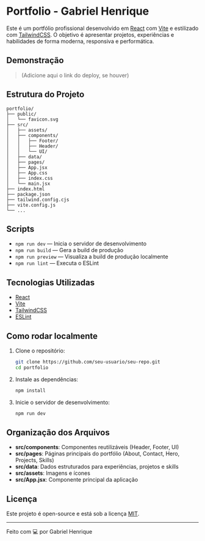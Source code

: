 # Portfolio - Gabriel Henrique

Este é um portfólio profissional desenvolvido em [React](https://react.dev/) com [Vite](https://vitejs.dev/) e estilizado com [TailwindCSS](https://tailwindcss.com/). O objetivo é apresentar projetos, experiências e habilidades de forma moderna, responsiva e performática.

## Demonstração

> (Adicione aqui o link do deploy, se houver)

## Estrutura do Projeto

```
portfolio/
├── public/
│   └── favicon.svg
├── src/
│   ├── assets/
│   ├── components/
│   │   ├── Footer/
│   │   ├── Header/
│   │   └── UI/
│   ├── data/
│   ├── pages/
│   ├── App.jsx
│   ├── App.css
│   ├── index.css
│   └── main.jsx
├── index.html
├── package.json
├── tailwind.config.cjs
├── vite.config.js
└── ...
```

## Scripts

- `npm run dev` — Inicia o servidor de desenvolvimento
- `npm run build` — Gera a build de produção
- `npm run preview` — Visualiza a build de produção localmente
- `npm run lint` — Executa o ESLint

## Tecnologias Utilizadas

- [React](https://react.dev/)
- [Vite](https://vitejs.dev/)
- [TailwindCSS](https://tailwindcss.com/)
- [ESLint](https://eslint.org/)

## Como rodar localmente

1. Clone o repositório:
   ```sh
   git clone https://github.com/seu-usuario/seu-repo.git
   cd portfolio
   ```
2. Instale as dependências:
   ```sh
   npm install
   ```
3. Inicie o servidor de desenvolvimento:
   ```sh
   npm run dev
   ```

## Organização dos Arquivos

- **src/components**: Componentes reutilizáveis (Header, Footer, UI)
- **src/pages**: Páginas principais do portfólio (About, Contact, Hero, Projects, Skills)
- **src/data**: Dados estruturados para experiências, projetos e skills
- **src/assets**: Imagens e ícones
- **src/App.jsx**: Componente principal da aplicação

## Licença

Este projeto é open-source e está sob a licença [MIT](LICENSE).

---

Feito com 💻 por Gabriel Henrique
